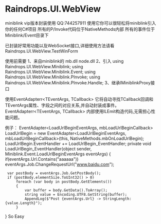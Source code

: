 # Raindrops.UI.WebView
 miniblink vip版本封装使用 QQ:744257911
使用它你可以很轻松将miniblink引入你的任何C#项目
所有的P/Invoke代码位于NativeMethods内部
所有的事件位于 Miniblink/Event目录下

已封装好常用功能以及WebSocket接口,详细使用方法请看Raindrops.UI.WebView.TestWinForm

使用前需要
1、来自miniblink的 mb.dll node.dll
2、引入 
        using Raindrops.UI.WebView.Miniblink;
        using Raindrops.UI.WebView.Miniblink.Event;
        using Raindrops.UI.WebView.Miniblink.PInvoke;
        using Raindrops.UI.WebView.Miniblink.PInvoke.Handle;
3、继承IMiniblinkProxy接口

使用EventAdapterr<TEventArgs, TCallback> 它将自动寻找TCallback回调和TEventArgs属性、字段之间的对应关系,并自动封装成事件。
EventAdapterr<TEventArgs, TCallback> 内部使用ILEmit构造代码,无需担心性能问题。

例子：
EventAdapter<LoadUrlBeginEventArgs, mbLoadUrlBeginCallback> LoadUrlBegin = new EventAdapter<LoadUrlBeginEventArgs, mbLoadUrlBeginCallback>(this, NativeMethods.mbOnLoadUrlBegin);
LoadUrlBegin.EventHandler += LoadUrlBegin_EventHandler;
private void LoadUrlBegin_EventHandler(object sender, Miniblink.Event.LoadUrlBeginEventArgs eventArgs)
 {
     if(eventArgs.Url.Contains("aaaaaa"))
         eventArgs.Job.ChangeRequestUrl("www.baidu.com");

     var postBody = eventArgs.Job.GetPostBody();
     if (postBody.elementSize.ToUInt32() > 0)
         foreach (var body in postBody.GetElements())
         {
             var buffer = body.GetData().ToArray();
             string value = Encoding.UTF8.GetString(buffer);
             AppendLog($"Post {eventArgs.Url} -> StringLength:{value.Length}");
         }
 }
 So Easy
